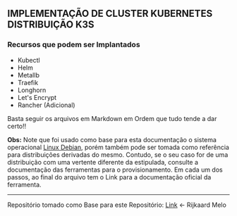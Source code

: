 ## **IMPLEMENTAÇÃO DE CLUSTER KUBERNETES DISTRIBUIÇÃO K3S**

### Recursos que podem ser Implantados

- Kubectl
- Helm
- Metallb
- Traefik
- Longhorn
- Let's Encrypt
- Rancher (Adicional)

Basta seguir os arquivos em Markdown em Ordem que tudo tende a dar certo!!

**Obs:** Note que foi usado como base para esta documentação o sistema operacional [Linux Debian](https://www.debian.org/), porém também pode ser tomada como referência para distribuições derivadas do mesmo. Contudo, se o seu caso for de uma distribuição com uma vertente diferente da estipulada, consulte a documentação das ferramentas para o provisionamento. Em cada um dos passos, ao final do arquivo tem o Link para a documentação oficial da ferramenta.

---

Repositório tomado como Base para este Repositório: [Link](https://github.com/rijkaardmelo/Cluster-K3S) <- Rijkaard Melo
